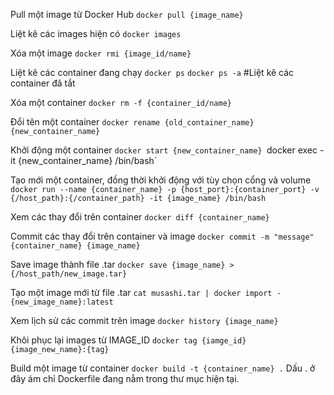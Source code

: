 Pull một image từ Docker Hub
`docker pull {image_name}`

Liệt kê các images hiện có
`docker images`

Xóa một image
`docker rmi {image_id/name}`

Liệt kê các container đang chạy
`docker ps`
`docker ps -a` #Liệt kê các container đã tắt

Xóa một container
`docker rm -f {container_id/name}`

Đổi tên một container
`docker rename {old_container_name} {new_container_name}`

Khởi động một container
`docker start {new_container_name}
`docker exec -it {new_container_name} /bin/bash`

Tạo mới một container, đồng thời khởi động với tùy chọn cổng và volume
`docker run --name {container_name} -p {host_port}:{container_port} -v {/host_path}:{/container_path} -it {image_name} /bin/bash`

Xem các thay đổi trên container
`docker diff {container_name}`

Commit các thay đổi trên container và image
`docker commit -m "message" {container_name} {image_name}`

Save image thành file .tar
`docker save {image_name} > {/host_path/new_image.tar}`

Tạo một image mới từ file .tar
`cat musashi.tar | docker import - {new_image_name}:latest`

Xem lịch sử các commit trên image
`docker history {image_name}`

Khôi phục lại images từ IMAGE_ID
`docker tag {iamge_id} {image_new_name}:{tag}`

Build một image từ container
`docker build -t {container_name} .`
Dấu . ở đây ám chỉ Dockerfile đang nằm trong thư mục hiện tại.
